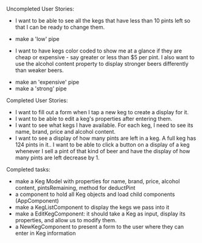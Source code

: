 Uncompleted User Stories:

* I want to be able to see all the kegs that have less than 10 pints left so that I can be ready to change them.

- make a 'low' pipe


* I want to have kegs color coded to show me at a glance if they are cheap or expensive - say greater or less than $5 per pint. I also want to use the alcohol content property to display stronger beers differently than weaker beers.

- make an 'expensive' pipe
- make a 'strong' pipe


Completed User Stories:
* I want to fill out a form when I tap a new keg to create a display for it.
* I want to be able to edit a keg's properties after entering them.
* I want to see what kegs I have available. For each keg, I need to see its name, brand, price and alcohol content.
* I want to see a display of how many pints are left in a keg. A full keg has 124 pints in it.. I want to be able to click a button on a display of a keg whenever I sell a pint of that kind of beer and have the display of how many pints are left decrease by 1.


Completed tasks:
- make a Keg Model with properties for name, brand, price, alcohol content, pintsRemaining, method for deductPint
- a component to hold all Keg objects and load child components (AppComponent)
- make a KegListComponent to display the kegs we pass into it
- make a EditKegComponent: it should take a Keg as input, display its properties, and allow us to modify them.
- a NewKegComponent to present a form to the user where they can enter in Keg information
